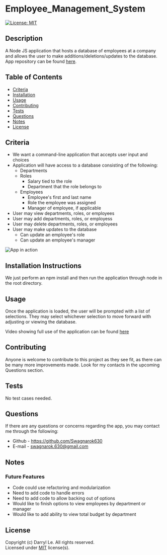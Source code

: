 # Employee_Management_System

[![License: MIT](https://img.shields.io/badge/License-MIT-yellow.svg)](https://opensource.org/licenses/MIT)

## Description

A Node JS application that hosts a database of employees at a company and allows the user to make additions/deletions/updates to the database.
App repository can be found [here](https://github.com/Swagnarok630/Employee_Management_System).

## Table of Contents

* [Criteria](#criteria)
* [Installation](#installation)
* [Usage](#usage)
* [Contributing](#contributing)
* [Tests](#tests)
* [Questions](#questions)
* [Notes](#notes)
* [License](#license)

## <a name="criteria"></a>Criteria

* We want a command-line application that accepts user input and choices
* Application will have access to a database consisting of the following:
   * Departments
   * Roles
      * Salary tied to the role
      * Department that the role belongs to
   * Employees
      * Employee's first and last name
      * Role the employee was assigned
      * Manager of employee, if applicable
* User may view departments, roles, or employees
* User may add departments, roles, or employess
* User may delete departments, roles, or employees
* User may make updates to the database
    * Can update an employee's role
    * Can update an employee's manager
    
![App in action](notedefault.gif)

## <a name="installation"></a>Installation Instructions

We just perform an npm install and then run the application through node in the root directory.

## <a name="usage"></a>Usage

Once the application is loaded, the user will be prompted with a list of selections. They may select whichever selection to move forward with adjusting or viewing the database.

Video showing full use of the application can be found [here](https://www.youtube.com/watch?v=0tE6ge28mVk)

## <a name="contributing"></a>Contributing

Anyone is welcome to contribute to this project as they see fit, as there can be many more improvements made. Look for my contacts in the upcoming Questions section.

## <a name="tests"></a>Tests

No test cases needed.

## <a name="questions"></a>Questions

If there are any questions or concerns regarding the app, you may contact me through the following:
* Github - <https://github.com/Swagnarok630>
* E-mail - swagnarok.630@gmail.com

## <a name="notes"></a>Notes

### Future Features
* Code could use refactoring and modularization
* Need to add code to handle errors
* Need to add code to allow backing out of options
* Would like to finish options to view employees by department or manager
* Would like to add ability to view total budget by department

## <a name="license"></a>License

Copyright (c) Darryl Le. All rights reserved.  
Licensed under [MIT](https://opensource.org/licenses/MIT) license(s).
